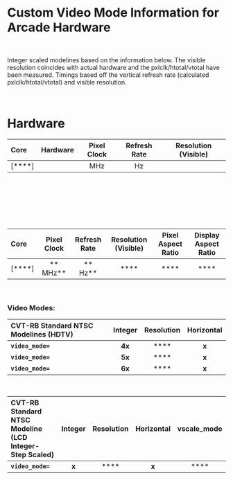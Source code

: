 
# Custom Video Mode Information for  Arcade Hardware

<br>

Integer scaled modelines based on the information below. The visible resolution coincides with actual hardware and the pxlclk/htotal/vtotal have been measured. Timings based off the vertical refresh rate (calculated pxlclk/htotal/vtotal) and visible resolution.

<br>

#  Hardware

| Core | Hardware | Pixel Clock | Refresh Rate | Resolution (Visible) |
|:--|:--:|:--:|:--:|:--:|
[****] |  |  MHz |  Hz |  |

<br>

##  <br><br>

| Core | Pixel Clock | Refresh Rate | Resolution (Visible) | Pixel Aspect Ratio | Display Aspect Ratio |
|:--|:--:|:--:|:--:|:--:|:--:|
[****] | ** MHz** | ** Hz** | **** | **** | **** |

<br>

### Video Modes:

| CVT-RB Standard NTSC Modelines (HDTV) | Integer | Resolution | Horizontal |
|:--|:--:|:--:|:--:|
**`video_mode=`**   | **4x** | **** | **x** |
**`video_mode=`**  | **5x** | **** | **x** |
**`video_mode=`**  | **6x** | **** | **x** |

<br>

| CVT-RB Standard NTSC Modeline (LCD Integer-Step Scaled) | Integer | Resolution | Horizontal | vscale_mode |
|:--|:--:|:--:|:--:|:--:|
**`video_mode=`** | **x** | **** | **x** | **** |

<br>
